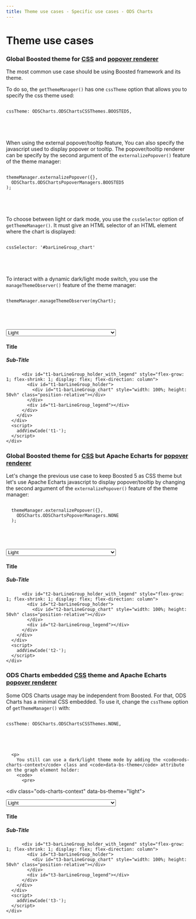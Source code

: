 ```yaml
---
title: Theme use cases - Specific use cases - ODS Charts
---
```


<div class="title-bar">
  <div class="container-xxl">
    <h1 class="display-1">Theme use cases</h1>
  </div>
</div>
<div class="container pt-3">
  <div class="card w-100">
    <div class="card-body">
      <h3 class="card-title">Global <span class="text-primary">Boosted</span> theme for <u>CSS</u> and <u>popover renderer</u></h3>
      <p class="card-text">The most common use case should be using Boosted framework and its theme.</p>
      <p class="card-text">
        To do so, the <code>getThemeManager()</code> has one <code>cssTheme</code> option that allows you to specify the css theme used:
        <code>
          <pre>
cssTheme: ODSCharts.ODSChartsCSSThemes.BOOSTED5,
          </pre>
        </code>
      </p>
      <p>
        When using the external popover/tooltip feature, You can also specify the javascript used to display popover or tooltip. The popover/tooltip renderer can be specify by the second argument of the <code>externalizePopover()</code> feature of the theme manager:
        <code>
          <pre>
themeManager.externalizePopover({},
  ODSCharts.ODSChartsPopoverManagers.BOOSTED5
);
      </pre>
        </code>
      </p>
      <p>
        To choose between light or dark mode, you use the <code>cssSelector</code> option of <code>getThemeManager()</code>. It must give an HTML selector of an HTML element where the chart is displayed:
        <code>
          <pre>
cssSelector: '#barLineGroup_chart'
      </pre
          >
        </code>
      </p>
      <p>
        To interact with a dynamic dark/light mode switch, you use the <code>manageThemeObserver()</code> feature of the theme manager:
        <code>
          <pre>
themeManager.manageThemeObserver(myChart);
      </pre
          >
        </code>
      </p>
      <select class="form-select float-end" style="width: 300px" aria-label="Default select example" onchange="document.querySelector('#t1-htmlId>div').setAttribute('data-bs-theme',this.value)">
        <option value="dark">Dark</option>
        <option value="light" selected>Light</option>
      </select>
      <div id="t1-htmlId">
        <div data-bs-theme="light">
          <div class="chart_title overflow-hidden">
            <h4 class="display-4 mx-3 mb-1 mt-3">Title</h4>
            <h5 class="display-5 mx-3 mb-1 mt-0">Sub-Title</h5>
          </div>

          <div id="t1-barLineGroup_holder_with_legend" style="flex-grow: 1; flex-shrink: 1; display: flex; flex-direction: column">
            <div id="t1-barLineGroup_holder">
              <div id="t1-barLineGroup_chart" style="width: 100%; height: 50vh" class="position-relative"></div>
            </div>
            <div id="t1-barLineGroup_legend"></div>
          </div>
        </div>
      </div>
      <script>
        addViewCode('t1-');
      </script>
    </div>

  </div>
  <script id="t1-codeId">
    ///////////////////////////////////////////////////
    // Used data
    ///////////////////////////////////////////////////

    // this is the data to be displayed
    var dataOptions = {
      xAxis: {
        type: 'category',
        data: ['Jan', 'Feb', 'Mar', 'Apr', 'May', 'Jun'],
      },
      yAxis: {},
      series: [
        {
          data: [10, 22, 28.8956454657, 23, 19, 15],
          type: 'bar',
        },
        {
          data: [28.8956454657, 23, 19, 15, 18, 12],
          type: 'bar',
        },
        {
          data: [12, 28.8956454657, 23, 15, 15, 18],
          type: 'line',
        },
      ],
      legend: {
        data: ['label 0', 'label 1', 'label 2'],
      },
    };

    ///////////////////////////////////////////////////
    // ODSCharts
    ///////////////////////////////////////////////////
    // Build the theme
    var themeManager = ODSCharts.getThemeManager({
      cssTheme: ODSCharts.ODSChartsCSSThemes.BOOSTED5,
      cssSelector: '#t1-barLineGroup_chart',
    });

    // register this theme to echarts
    echarts.registerTheme(themeManager.name, themeManager.theme);

    // get the chart holder and initiate it with the generated theme
    var div = document.getElementById('t1-barLineGroup_chart');
    var myChart = echarts.init(div, themeManager.name, {
      renderer: 'svg',
    });

    // Set the data to be displayed.
    themeManager.setDataOptions(dataOptions);
    // Register the externalization of the legend.
    themeManager.externalizeLegends(myChart, '#t1-barLineGroup_legend');
    // Manage window size changed
    themeManager.manageChartResize(myChart, 't1-barLineGroup_chart');
    // Automatically manage data-bs-theme attribute change. Only needed if you want the
    // chart to automatically react to the global light or dark theme change
    themeManager.manageThemeObserver(myChart);
    // Register the externalization of the tooltip/popup
    themeManager.externalizePopover({}, ODSCharts.ODSChartsPopoverManagers.BOOSTED5);
    // Display the chart using the configured theme and data.
    myChart.setOption(themeManager.getChartOptions());

  </script>

  <div class="card w-100 mt-3">
    <div class="card-body">
      <h3 class="card-title">Global <span class="text-primary">Boosted</span> theme for <u>CSS</u> but <span class="text-primary">Apache Echarts</span> for <u>popover renderer</u></h3>
      <p>
        Let's change the previous use case to keep Boosted 5 as CSS theme but let's use Apache Echarts javascript to display popover/tooltip by changing the second argument of the <code>externalizePopover()</code> feature of the theme manager:
        <code>
          <pre>
  themeManager.externalizePopover({},
    ODSCharts.ODSChartsPopoverManagers.NONE
  );
          </pre>
        </code>
      </p>
      <select class="form-select float-end" style="width: 300px" aria-label="Default select example" onchange="document.querySelector('#t2-htmlId>div').setAttribute('data-bs-theme',this.value)">
        <option value="dark">Dark</option>
        <option value="light" selected>Light</option>
      </select>
      <div id="t2-htmlId">
        <div data-bs-theme="light">
          <div class="chart_title overflow-hidden">
            <h4 class="display-4 mx-3 mb-1 mt-3">Title</h4>
            <h5 class="display-5 mx-3 mb-1 mt-0">Sub-Title</h5>
          </div>

          <div id="t2-barLineGroup_holder_with_legend" style="flex-grow: 1; flex-shrink: 1; display: flex; flex-direction: column">
            <div id="t2-barLineGroup_holder">
              <div id="t2-barLineGroup_chart" style="width: 100%; height: 50vh" class="position-relative"></div>
            </div>
            <div id="t2-barLineGroup_legend"></div>
          </div>
        </div>
      </div>
      <script>
        addViewCode('t2-');
      </script>
    </div>

  </div>
  <script id="t2-codeId">
    ///////////////////////////////////////////////////
    // Used data
    ///////////////////////////////////////////////////

    // this is the data to be displayed
    var dataOptions = {
      xAxis: {
        type: 'category',
        data: ['Jan', 'Feb', 'Mar', 'Apr', 'May', 'Jun'],
      },
      yAxis: {},
      series: [
        {
          data: [10, 22, 28.8956454657, 23, 19, 15],
          type: 'bar',
        },
        {
          data: [28.8956454657, 23, 19, 15, 18, 12],
          type: 'bar',
        },
        {
          data: [12, 28.8956454657, 23, 15, 15, 18],
          type: 'line',
        },
      ],
      legend: {
        data: ['label 0', 'label 1', 'label 2'],
      },
    };

    ///////////////////////////////////////////////////
    // ODSCharts
    ///////////////////////////////////////////////////
    // Build the theme
    var themeManager = ODSCharts.getThemeManager({
      cssTheme: ODSCharts.ODSChartsCSSThemes.BOOSTED5,
      cssSelector: '#t2-barLineGroup_chart',
    });

    // register this theme to echarts
    echarts.registerTheme(themeManager.name, themeManager.theme);

    // get the chart holder and initiate it with the generated theme
    var div = document.getElementById('t2-barLineGroup_chart');
    var myChart = echarts.init(div, themeManager.name, {
      renderer: 'svg',
    });

    // Set the data to be displayed.
    themeManager.setDataOptions(dataOptions);
    // Register the externalization of the legend.
    themeManager.externalizeLegends(myChart, '#t2-barLineGroup_legend');
    // Manage window size changed
    themeManager.manageChartResize(myChart, 't2-barLineGroup_chart');
    // Automatically manage data-bs-theme attribute change. Only needed if you want the
    // chart to automatically react to the global light or dark theme change
    themeManager.manageThemeObserver(myChart);
    // Register the externalization of the tooltip/popup
    themeManager.externalizePopover({}, ODSCharts.ODSChartsPopoverManagers.NONE);
    // Display the chart using the configured theme and data.
    myChart.setOption(themeManager.getChartOptions());

  </script>

  <div class="card w-100 mt-3">
    <div class="card-body">
      <h3 class="card-title"><span class="text-primary">ODS Charts</span> embedded <u>CSS</u> theme and <span class="text-primary">Apache Echarts</span> <u>popover renderer</u></h3>
      <p>
        Some ODS Charts usage may be independent from Boosted. For that, ODS Charts has a minimal CSS embedded. To use it, change the <code>cssTheme</code> option of <code>getThemeManager()</code> with:
        <code>
          <pre>
cssTheme: ODSCharts.ODSChartsCSSThemes.NONE,
          </pre>
        </code>
      </p>

      <p>
        You still can use a dark/light theme mode by adding the <code>ods-charts-context</code> class and <code>data-bs-theme</code> attribute on the graph element holder:
        <code>
          <pre>

&lt;div class="ods-charts-context" data-bs-theme="light"&gt;

</pre>
</code>
</p>
<select class="form-select float-end" style="width: 300px" aria-label="Default select example" onchange="document.querySelector('#t3-htmlId>div').setAttribute('data-bs-theme',this.value)">
<option value="dark">Dark</option>
<option value="light" selected>Light</option>
</select>
<div id="t3-htmlId">
<div class="ods-charts-context" data-bs-theme="light">
<div class="chart_title overflow-hidden">
<h4 class="display-4 mx-3 mb-1 mt-3">Title</h4>
<h5 class="display-5 mx-3 mb-1 mt-0">Sub-Title</h5>
</div>

          <div id="t3-barLineGroup_holder_with_legend" style="flex-grow: 1; flex-shrink: 1; display: flex; flex-direction: column">
            <div id="t3-barLineGroup_holder">
              <div id="t3-barLineGroup_chart" style="width: 100%; height: 50vh" class="position-relative"></div>
            </div>
            <div id="t3-barLineGroup_legend"></div>
          </div>
        </div>
      </div>
      <script>
        addViewCode('t3-');
      </script>
    </div>

  </div>
  <script id="t3-codeId">
    ///////////////////////////////////////////////////
    // Used data
    ///////////////////////////////////////////////////

    // this is the data to be displayed
    var dataOptions = {
      xAxis: {
        type: 'category',
        data: ['Jan', 'Feb', 'Mar', 'Apr', 'May', 'Jun'],
      },
      yAxis: {},
      series: [
        {
          data: [10, 22, 28.8956454657, 23, 19, 15],
          type: 'bar',
        },
        {
          data: [28.8956454657, 23, 19, 15, 18, 12],
          type: 'bar',
        },
        {
          data: [12, 28.8956454657, 23, 15, 15, 18],
          type: 'line',
        },
      ],
      legend: {
        data: ['label 0', 'label 1', 'label 2'],
      },
    };

    ///////////////////////////////////////////////////
    // ODSCharts
    ///////////////////////////////////////////////////
    // Build the theme
    var themeManager = ODSCharts.getThemeManager({
      cssTheme: ODSCharts.ODSChartsCSSThemes.NONE,
      cssSelector: '#t3-barLineGroup_chart',
    });

    // register this theme to echarts
    echarts.registerTheme(themeManager.name, themeManager.theme);

    // get the chart holder and initiate it with the generated theme
    var div = document.getElementById('t3-barLineGroup_chart');
    var myChart = echarts.init(div, themeManager.name, {
      renderer: 'svg',
    });

    // Set the data to be displayed.
    themeManager.setDataOptions(dataOptions);
    // Register the externalization of the legend.
    themeManager.externalizeLegends(myChart, '#t3-barLineGroup_legend');
    // Manage window size changed
    themeManager.manageChartResize(myChart, 't3-barLineGroup_chart');
    // Automatically manage data-bs-theme attribute change. Only needed if you want the
    // chart to automatically react to the global light or dark theme change
    themeManager.manageThemeObserver(myChart);
    // Register the externalization of the tooltip/popup
    themeManager.externalizePopover({}, ODSCharts.ODSChartsPopoverManagers.NONE);
    // Display the chart using the configured theme and data.
    myChart.setOption(themeManager.getChartOptions());

  </script>
</div>
